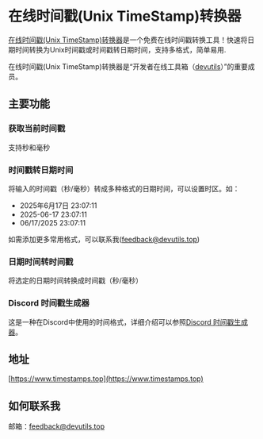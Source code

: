 # 在线时间戳(Unix TimeStamp)转换器

[在线时间戳(Unix TimeStamp)转换器](https://www.timestamps.top)是一个免费在线时间戳转换工具！快速将日期时间转换为Unix时间戳或时间戳转日期时间，支持多格式，简单易用.

在线时间戳(Unix TimeStamp)转换器是“开发者在线工具箱（[devutils](https://www.devutils.top)）”的重要成员。

## 主要功能
### 获取当前时间戳

支持秒和毫秒

### 时间戳转日期时间

将输入的时间戳（秒/毫秒）转成多种格式的日期时间，可以设置时区。如：
- 2025年6月17日 23:07:11
- 2025-06-17 23:07:11
- 06/17/2025 23:07:11

如需添加更多常用格式，可以联系我(feedback@devutils.top)

### 日期时间转时间戳

将选定的日期时间转换成时间戳（秒/毫秒）

### Discord 时间戳生成器

这是一种在Discord中使用的时间格式，详细介绍可以参照[Discord 时间戳生成器](https://www.timestamps.top/zh/discord-timestamp)。

## 地址

[https://www.timestamps.top](https://www.timestamps.top)

## 如何联系我
邮箱：feedback@devutils.top
